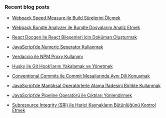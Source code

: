 ### Recent blog posts

<!-- DATA:START -->
* [Webpack Speed Measure ile Build Sürelerini Ölçmek](https://tugsanunlu.medium.com/webpack-speed-measure-ile-build-s%C3%BCrelerini-%C3%B6l%C3%A7mek-6a4d417f65c8?source=rss-aff3f518ee8b------2)

* [Webpack Bundle Analyzer ile Bundle Dosyalarını Analiz Etmek](https://tugsanunlu.medium.com/webpack-bundle-analyzer-ile-bundle-dosyalar%C4%B1n%C4%B1-analiz-etmek-23856d42cc2d?source=rss-aff3f518ee8b------2)

* [React Docgen ile React Bileşenleri için Doküman Oluşturmak](https://tugsanunlu.medium.com/react-docgen-ile-react-bile%C5%9Fenleri-i%C3%A7in-dok%C3%BCman-olu%C5%9Fturmak-3b11070e55e0?source=rss-aff3f518ee8b------2)

* [JavaScript’de Numeric Seperator Kullanmak](https://tugsanunlu.medium.com/javascriptde-numeric-seperator-kullanmak-a82a9b0097e2?source=rss-aff3f518ee8b------2)

* [Verdaccio ile NPM Proxy Kullanımı](https://tugsanunlu.medium.com/verdaccio-ile-npm-proxy-kurmak-ve-y%C3%B6netmek-ef517d25756b?source=rss-aff3f518ee8b------2)

* [Husky ile Git Hook’larını Yakalamak ve Yönetmek](https://tugsanunlu.medium.com/husky-ile-git-hooklar%C4%B1n%C4%B1-yakalamak-ve-y%C3%B6netmek-92ffbbf3d835?source=rss-aff3f518ee8b------2)

* [Conventional Commits ile Commit Mesajlarında Aynı Dili Konuşmak](https://tugsanunlu.medium.com/conventional-commits-ile-commit-mesajlar%C4%B1nda-ayn%C4%B1-dili-konu%C5%9Fmak-88473fe49eb4?source=rss-aff3f518ee8b------2)

* [JavaScript’de Mantıksal Operatörlerle Atama İfadesini Birlikte Kullanmak](https://tugsanunlu.medium.com/javascriptde-mant%C4%B1ksal-operat%C3%B6rlerle-atama-i%CC%87fadesini-birlikte-kullanmak-c3aa765e3f2c?source=rss-aff3f518ee8b------2)

* [JavaScript’de Pipeline Operatörü ile Çıktıları Yönlendirmek](https://tugsanunlu.medium.com/javascriptde-pipeline-operat%C3%B6r%C3%BC-ile-%C3%A7%C4%B1kt%C4%B1lar%C4%B1-y%C3%B6nlendirmek-12dbc5627e5?source=rss-aff3f518ee8b------2)

* [Subresource Integrity (SRI) ile Harici Kaynakların Bütünlüğünü Kontrol Etmek](https://tugsanunlu.medium.com/subresource-integrity-sri-ile-harici-kaynaklar%C4%B1n-b%C3%BCt%C3%BCnl%C3%BC%C4%9F%C3%BCn%C3%BC-kontrol-etmek-b39f39ca667b?source=rss-aff3f518ee8b------2)
<!-- DATA:END -->
